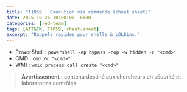 ```yaml
---
title: "T1059 · Exécution via commande (cheat sheet)"
date: 2025-10-26 10:00:00 -0500
categories: [red-team]
tags: [ATT&CK, T1059, cheat-sheet]
excerpt: "Rappels rapides pour shells & LOLBins."
---
```


- PowerShell : `powershell -ep bypass -nop -w hidden -c "<cmd>"`
- CMD : `cmd /c "<cmd>"`
- WMI : `wmic process call create "<cmd>"`

> **Avertissement** : contenu destiné aux chercheurs en sécurité et laboratoires contrôlés.
